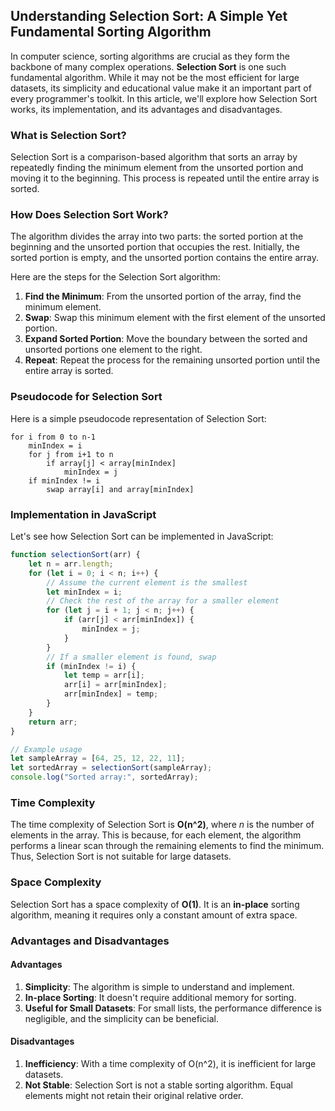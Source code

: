 ## Understanding Selection Sort: A Simple Yet Fundamental Sorting Algorithm

In computer science, sorting algorithms are crucial as they form the backbone of many complex operations. **Selection Sort** is one such fundamental algorithm. While it may not be the most efficient for large datasets, its simplicity and educational value make it an important part of every programmer's toolkit. In this article, we'll explore how Selection Sort works, its implementation, and its advantages and disadvantages.

### What is Selection Sort?

Selection Sort is a comparison-based algorithm that sorts an array by repeatedly finding the minimum element from the unsorted portion and moving it to the beginning. This process is repeated until the entire array is sorted.

### How Does Selection Sort Work?

The algorithm divides the array into two parts: the sorted portion at the beginning and the unsorted portion that occupies the rest. Initially, the sorted portion is empty, and the unsorted portion contains the entire array.

Here are the steps for the Selection Sort algorithm:

1. **Find the Minimum**: From the unsorted portion of the array, find the minimum element.
2. **Swap**: Swap this minimum element with the first element of the unsorted portion.
3. **Expand Sorted Portion**: Move the boundary between the sorted and unsorted portions one element to the right.
4. **Repeat**: Repeat the process for the remaining unsorted portion until the entire array is sorted.

### Pseudocode for Selection Sort

Here is a simple pseudocode representation of Selection Sort:

```
for i from 0 to n-1
    minIndex = i
    for j from i+1 to n
        if array[j] < array[minIndex]
            minIndex = j
    if minIndex != i
        swap array[i] and array[minIndex]
```

### Implementation in JavaScript

Let's see how Selection Sort can be implemented in JavaScript:

```javascript
function selectionSort(arr) {
    let n = arr.length;
    for (let i = 0; i < n; i++) {
        // Assume the current element is the smallest
        let minIndex = i;
        // Check the rest of the array for a smaller element
        for (let j = i + 1; j < n; j++) {
            if (arr[j] < arr[minIndex]) {
                minIndex = j;
            }
        }
        // If a smaller element is found, swap
        if (minIndex != i) {
            let temp = arr[i];
            arr[i] = arr[minIndex];
            arr[minIndex] = temp;
        }
    }
    return arr;
}

// Example usage
let sampleArray = [64, 25, 12, 22, 11];
let sortedArray = selectionSort(sampleArray);
console.log("Sorted array:", sortedArray);
```

### Time Complexity

The time complexity of Selection Sort is **O(n^2)**, where *n* is the number of elements in the array. This is because, for each element, the algorithm performs a linear scan through the remaining elements to find the minimum. Thus, Selection Sort is not suitable for large datasets.

### Space Complexity

Selection Sort has a space complexity of **O(1)**. It is an **in-place** sorting algorithm, meaning it requires only a constant amount of extra space.

### Advantages and Disadvantages

#### Advantages

1. **Simplicity**: The algorithm is simple to understand and implement.
2. **In-place Sorting**: It doesn't require additional memory for sorting.
3. **Useful for Small Datasets**: For small lists, the performance difference is negligible, and the simplicity can be beneficial.

#### Disadvantages

1. **Inefficiency**: With a time complexity of O(n^2), it is inefficient for large datasets.
2. **Not Stable**: Selection Sort is not a stable sorting algorithm. Equal elements might not retain their original relative order.
